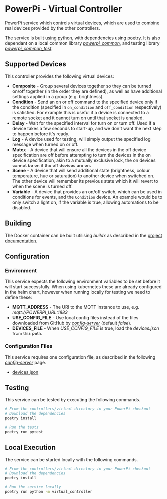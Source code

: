 # PowerPi - Virtual Controller

PowerPi service which controls virtual devices, which are used to combine real devices provided by the other controllers.

The service is built using python, with dependencies using [poetry](https://python-poetry.org/). It is also dependant on a local common library [_powerpi_common_](../../common/python/README.md), and testing library [_powerpi_common_test_](../../common/pytest/README.md).

## Supported Devices

This controller provides the following virtual devices:

-   **Composite** - Group several devices together so they can be turned on/off together (in the order they are defined), as well as have additional settings applied in a group (e.g. brightness).
-   **Condition** - Send an on or off command to the specified device only if the condition (specified in `on_condition` and `off_condition` respectively) is satisfied. For example this is useful if a device is connected to a remote socket and it cannot turn on until that socket is enabled.
-   **Delay** - Wait for the specified interval for turn on or turn off. Used if a device takes a few seconds to start-up, and we don't want the next step to happen before it's ready.
-   **Log** - A device used for testing, will simply output the specified log message when turned on or off.
-   **Mutex** - A device that will ensure all the devices in the off device specification are off before attempting to turn the devices in the on device specification, akin to a mutually exclusive lock, the on devices cannot be on if the off devices are on.
-   **Scene** - A device that will send additional state (brightness, colour temperature, hue or saturation) to another device when switched on. The other device will remember its previous state which it will revert to when the scene is turned off.
-   **Variable** - A device that provides an on/off switch, which can be used in conditions for events, and the `Condition` device. An example would be to only switch a light on, if the variable is true, allowing automations to be disabled.

## Building

The Docker container can be built utilising _buildx_ as described in the [project documentation](../../README.md#Building).

## Configuration

### Environment

This service expects the following environment variables to be set before it will start successfully. When using kubernetes these are already configured in the helm chart, however when running locally for testing we need to define these:

-   **MQTT_ADDRESS** - The URI to the MQTT instance to use, e.g. _mqtt://POWERPI_URL:1883_
-   **USE_CONFIG_FILE** - Use local config files instead of the files downloaded from GitHub by [_config-server_](../../services/config-server/README.md) (default _false_).
-   **DEVICES_FILE** - When _USE_CONFIG_FILE_ is true, load the _devices.json_ from this path.

### Configuration Files

This service requires one configuration file, as described in the following [_config-server_](../../services/config-server/README.md) page.

-   [devices.json](../../services/config-server/README.md#devicesjson)

## Testing

This service can be tested by executing the following commands.

```bash
# From the controllers/virtual directory in your PowerPi checkout
# Download the dependencies
poetry install

# Run the tests
poetry run pytest
```

## Local Execution

The service can be started locally with the following commands.

```bash
# From the controllers/virtual directory in your PowerPi checkout
# Download the dependencies
poetry install

# Run the service locally
poetry run python -m virtual_controller
```
